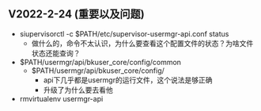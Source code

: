 ## V2022-2-24 (重要以及问题)

+ siupervisorctl -c $PATH/etc/supervisor-usermgr-api.conf status
   + 做什么的，命令不太认识，为什么要查看这个配置文件的状态？为啥文件状态还能查询？
+ $PATH/usermgr/api/bkuser_core/config/common
   + $PATH/usermgr/api/bkuser_core/config/
      + api下几乎都是usermgr的运行文件，这个说法是够正确
      + 升级了为什么要去看他
+ rmvirtualenv usermgr-api
